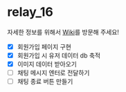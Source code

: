 # relay_16

자세한 정보를 위해서 [Wiki](https://github.com/boostcamp-2020/relay_16/wiki)를 방문해 주세요!

- [X] 회원가입 페이지 구현
- [X] 회원가입 시 유저 데이터 db 축적
- [X] 이미지 데이터 받아오기
- [ ] 채팅 메시지 엔터로 전달하기
- [ ] 채팅 종료 버튼 만들기
